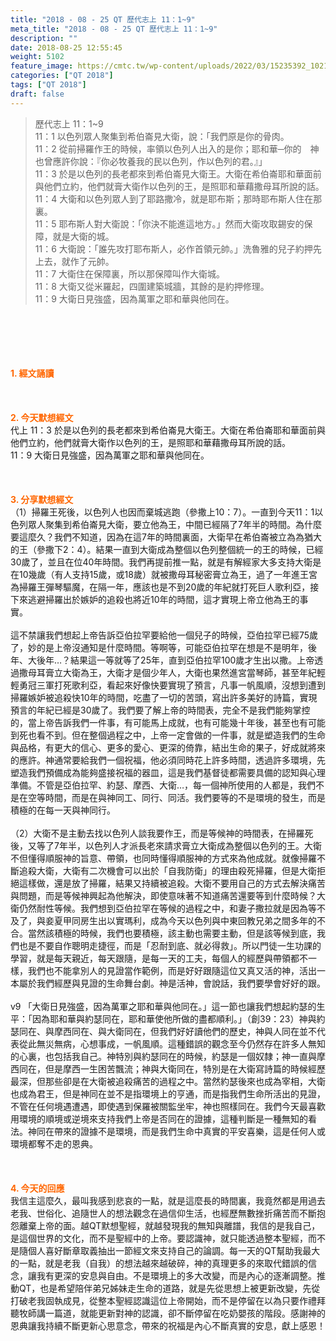 ```yaml
---
title: "2018 - 08 - 25 QT 歷代志上 11：1~9"
meta_title: "2018 - 08 - 25 QT 歷代志上 11：1~9"
description: ""
date: 2018-08-25 12:55:45
weight: 5102
feature_image: https://cmtc.tw/wp-content/uploads/2022/03/15235392_10211799862337740_180693556567566654_o-1.webp
categories: ["QT 2018"]
tags: ["QT 2018"]
draft: false
---
```


<blockquote>歷代志上 11：1~9<br />
11：1 以色列眾人聚集到希伯崙見大衛，說：「我們原是你的骨肉。<br />
11：2 從前掃羅作王的時候，率領以色列人出入的是你；耶和華─你的　神也曾應許你說：『你必牧養我的民以色列，作以色列的君。』」<br />
11：3 於是以色列的長老都來到希伯崙見大衛王。大衛在希伯崙耶和華面前與他們立約，他們就膏大衛作以色列的王，是照耶和華藉撒母耳所說的話。<br />
11：4 大衛和以色列眾人到了耶路撒冷，就是耶布斯；那時耶布斯人住在那裏。<br />
11：5 耶布斯人對大衛說：「你決不能進這地方。」然而大衛攻取錫安的保障，就是大衛的城。<br />
11：6 大衛說：「誰先攻打耶布斯人，必作首領元帥。」洗魯雅的兒子約押先上去，就作了元帥。<br />
11：7 大衛住在保障裏，所以那保障叫作大衛城。<br />
11：8 大衛又從米羅起，四圍建築城牆，其餘的是約押修理。<br />
11：9 大衛日見強盛，因為萬軍之耶和華與他同在。</blockquote><br />
&nbsp;<br />
<br />
&nbsp;<br />
<br />
<span style="color: #ff6600;"><strong>1. </strong><strong>經文誦讀</strong></span><br />
<br />
<span style="color: #ff6600;"><strong> </strong></span><br />
<br />
<span style="color: #ff6600;"><strong>2. 今天默想</strong><strong>經文<br />
</strong></span>代上 11：3 於是以色列的長老都來到希伯崙見大衛王。大衛在希伯崙耶和華面前與他們立約，他們就膏大衛作以色列的王，是照耶和華藉撒母耳所說的話。<br />
11：9 大衛日見強盛，因為萬軍之耶和華與他同在。<br />
<br />
&nbsp;<br />
<br />
<span style="color: #ff6600;"><strong>3. 分享默想經文<br />
</strong></span>（1）掃羅王死後，以色列人也因而棄城逃跑（參撒上10：7）。一直到今天11：1以色列眾人聚集到希伯崙見大衛，要立他為王，中間已經隔了7年半的時間。為什麼要這麼久？我們不知道，因為在這7年的時間裏面，大衛早在希伯崙被立為為猶大的王（參撒下2：4）。結果一直到大衛成為整個以色列整個統一的王的時候，已經30歲了，並且在位40年時間。我們再提前推一點，就是有解經家大多支持大衛是在10幾歲（有人支持15歲，或18歲）就被撒母耳秘密膏立為王，過了一年進王宮為掃羅王彈琴驅魔，在隔一年，應該也是不到20歲的年紀就打死巨人歌利亞，接下來逃避掃羅出於嫉妒的追殺也將近10年的時間，這才實現上帝立他為王的事實。<br />
<br />
這不禁讓我們想起上帝告訴亞伯拉罕要給他一個兒子的時候，亞伯拉罕已經75歲了，妙的是上帝沒通知是什麼時間。等啊等，可能亞伯拉罕在想是不是明年，後年、大後年…？結果這一等就等了25年，直到亞伯拉罕100歲才生出以撒。上帝透過撒母耳膏立大衛為王，大衛才是個少年人，大衛也果然進宮當琴師，甚至年紀輕輕勇冠三軍打死歌利亞，看起來好像快要實現了預言，凡事一帆風順，沒想到遭到掃羅嫉妒被追殺快10年的時間，吃盡了一切的苦頭，寫出許多美好的詩篇，實現預言的年紀已經是30歲了。我們要了解上帝的時間表，完全不是我們能夠掌控的，當上帝告訴我們一件事，有可能馬上成就，也有可能幾十年後，甚至也有可能到死也看不到。但在整個過程之中，上帝一定會做的一件事，就是塑造我們的生命與品格，有更大的信心、更多的愛心、更深的倚靠，結出生命的果子，好成就將來的應許。神通常要給我們一個祝福，他必須同時花上許多時間，透過許多環境，先塑造我們預備成為能夠盛接祝福的器皿，這是我們基督徒都需要具備的認知與心理準備。不管是亞伯拉罕、約瑟、摩西、大衛…，每一個神所使用的人都是，我們不是在空等時間，而是在與神同工、同行、同活。我們要等的不是環境的發生，而是積極的在每一天與神同行。<br />
<br />
（2）大衛不是主動去找以色列人談我要作王，而是等候神的時間表，在掃羅死後，又等了7年半，以色列人才派長老來請求膏立大衛成為整個以色列的王。大衛不但懂得順服神的旨意、帶領，也同時懂得順服神的方式來為他成就。就像掃羅不斷追殺大衛，大衛有二次機會可以出於「自我防衛」的理由殺死掃羅，但是大衛拒絕這樣做，還是放了掃羅，結果又持續被追殺。大衛不要用自己的方式去解決痛苦與問題，而是等候神興起為他解決，即使意味著不知道痛苦還要等到什麼時候？大衛仍然耐性等候。我們想到亞伯拉罕在等候的過程之中，和妻子撒拉就是因為等不及了，與妾夏甲同房生出以實瑪利，成為今天以色列與中東回教兄弟之間多年的不合。當然該積極的時候，我們也要積極，該主動也需要主動，但是該等候到底，我們也是不要自作聰明走捷徑，而是「忍耐到底、就必得救」。所以門徒一生功課的學習，就是每天親近，每天跟隨，是每一天的工夫，每個人的經歷與帶領都不一樣，我們也不能拿別人的見證當作範例，而是好好跟隨這位又真又活的神，活出一本屬於我們經歷與見證的生命舞台劇。神是活神，會說話，我們要學會好好的跟。<br />
<br />
v9 「大衛日見強盛，因為萬軍之耶和華與他同在。」這一節也讓我們想起約瑟的生平：「因為耶和華與約瑟同在，耶和華使他所做的盡都順利。」（創39：23）神與約瑟同在、與摩西同在、與大衛同在，但我們好好讀他們的歷史，神與人同在並不代表從此無災無病，心想事成，一帆風順。這種錯誤的觀念至今仍然存在許多人無知的心裏，也包括我自己。神特別與約瑟同在的時候，約瑟是一個奴隸；神一直與摩西同在，但是摩西一生困苦飄流；神與大衛同在，特別是在大衛寫詩篇的時候經歷最深，但那些卻是在大衛被追殺痛苦的過程之中。當然約瑟後來也成為宰相，大衛也成為君王，但是神同在並不是指環境上的亨通，而是指我們生命所活出的見證，不管在任何境遇遭遇，即使遇到保羅被關監坐牢，神也照樣同在。我們今天最喜歡用環境的順境或逆境來支持我們上帝是否同在的證據，這種判斷是一種無知的看法。神同在帶來的證據不是環境，而是我們生命中真實的平安喜樂，這是任何人或環境都奪不走的恩典。<br />
<br />
&nbsp;<br />
<br />
<span style="color: #ff6600;"><strong>4. 今天的回應<br />
</strong></span>我信主這麼久，最叫我感到悲哀的一點，就是這麼長的時間裏，我竟然都是用過去老我、世俗化、追隨世人的想法觀念在過信仰生活，也經歷無數挫折痛苦而不斷抱怨離棄上帝的面。越QT默想聖經，就越發現我的無知與離譜，我信的是我自己，是這個世界的文化，而不是聖經中的上帝。要認識神，就只能透過整本聖經，而不是隨個人喜好斷章取義抽出一節經文來支持自己的論調。每一天的QT幫助我最大的一點，就是老我（自我）的想法越來越破碎，神的真理更多的來取代錯誤的信念，讓我有更深的安息與自由。不是環境上的多大改變，而是內心的逐漸調整。推動QT，也是希望陪伴弟兄姊妹走生命的道路，就是先從思想上被更新改變，先從打破老我固執成見，從整本聖經認識這位上帝開始，而不是停留在以為只要作禮拜聽牧師講一篇道，就能更新對神的認識，卻不斷停留在吃奶嬰孩的階段。感謝神的恩典讓我持續不斷更新心思意念，帶來的祝福是內心不斷真實的安息，獻上感恩！<br />
<br />
&nbsp;
        